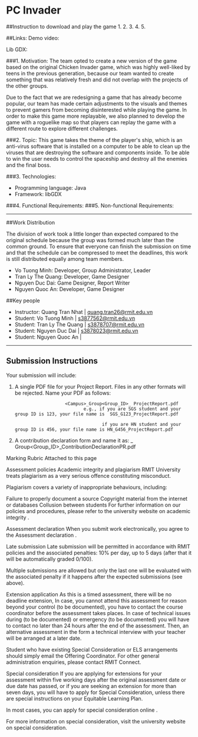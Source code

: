 # PC Invader
##Instruction to download and play the game
1.
2.
3.
4.
5.

##Links:
Demo video:

Lib GDX:


###1. Motivation:
The team opted to create a new version of the game based on the original
Chicken Invader game, which was highly well-liked by teens in the previous generation,
because our team wanted to create something that was relatively fresh and did not overlap
with the projects of the other groups.

Due to the fact that we are redesigning a game that has already become popular, our team has made certain adjustments
to the visuals and themes to prevent gamers from becoming disinterested while playing the game. In order to make this
game more replayable, we also planned to develop the game with a roguelike map so that players can replay the game with
a different route to explore different challenges.

###2. Topic:
This game takes the theme of the player's ship, which is an anti-virus software that is installed on a computer to be
able to clean up the viruses that are destroying the software and components inside. To be able to win the user needs to
control the spaceship and destroy all the enemies and the final boss.

###3. Technologies:
* Programming language: Java
* Framework: libGDX

###4. Functional Requirements:
###5. Non-functional Requirements:

---
##Work Distribution

The division of work took a little longer than expected compared to the original schedule because the group was formed
much later than the common ground. To ensure that everyone can finish the submission on time and that the schedule can
be compressed to meet the deadlines, this work is still distributed equally among team members.

- Vo Tuong Minh: Developer, Group Administrator, Leader
- Tran Ly The Quang: Developer, Game Designer
- Nguyen Duc Dai: Game Designer, Report Writer
- Nguyen Quoc An: Developer, Game Designer

##Key people
- Instructor: Quang Tran Nhat | [quang.tran26@rmit.edu.vn](quang.tran26@rmit.edu.vn)
- Student: Vo Tuong Minh | [s3877562@rmit.edu.vn](s3877562@rmit.edu.vn)
- Student: Tran Ly The Quang | [s3878707@rmit.edu.vn](s3878707@rmit.edu.vn)
- Student: Nguyen Duc Dai | [s3878023@rmit.edu.vn](s3878023@rmit.edu.vn)
- Student: Nguyen Quoc An | []()

---
## Submission Instructions
Your submission will include:

1. A single PDF file for your Project Report. Files in any other formats will be rejected. Name your PDF as follows:

                          <Campus>_Group<Group_ID>_ ProjectReport.pdf
                                 e.g., if you are SGS student and your group ID is 123, your file name is  SGS_G123_ProjectReport.pdf

                                        if you are HN student and your group ID is 456, your file name is HN_G456_ProjectReport.pdf

2. A contribution declaration form and name it as: <Campus>_ Group<Group_ID>_ContributionDeclarationPR.pdf

Marking Rubric
Attached to this page

Assessment policies
Academic integrity and plagiarism
RMIT University treats plagiarism as a very serious offence constituting misconduct.

Plagiarism covers a variety of inappropriate behaviours, including:

Failure to properly document a source
Copyright material from the internet or databases
Collusion between students
For further information on our policies and procedures, please refer to the  university website on academic integrity .

Assessment declaration
When you submit work electronically, you agree to the  Assessment declaration  .

Late submission
Late submission will be permitted in accordance with RMIT policies and the associated penalties: 10% per day, up to 5 days (after that it will be automatically graded 0/100).

Multiple submissions are allowed but only the last one will be evaluated with the associated penalty if it happens after the expected submissions (see above).

Extension application
As this is a timed assessment, there will be no deadline extension, In case, you cannot attend this assessment for reason beyond your control (to be documented), you have to contact the course coordinator before the assessment takes places. In case of technical issues during (to be documented) or emergency (to be documented) you will have to contact no later than 24 hours after the end of the assessment. Then, an alternative assessment in the form a technical interview with your teacher will be arranged at a later date.

Student who have existing Special Consideration or ELS arrangements should simply email the Offering Coordinator. For other general administration enquiries, please contact   RMIT Connect.

Special consideration
If you are applying for extensions for your assessment within five working days after the original assessment date or due date has passed, or if you are seeking an extension for more than seven days, you will have to apply for Special Consideration, unless there are special instructions on your Equitable Learning Plan.

In most cases, you can apply for  special consideration online .

For more information on special consideration, visit the  university website on special consideration.



    

